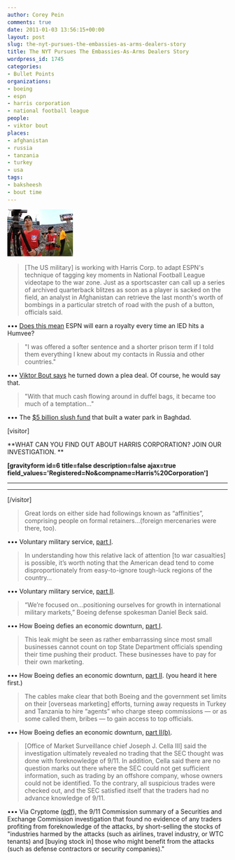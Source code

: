```yaml
---
author: Corey Pein
comments: true
date: 2011-01-03 13:56:15+00:00
layout: post
slug: the-nyt-pursues-the-embassies-as-arms-dealers-story
title: The NYT Pursues The Embassies-As-Arms Dealers Story 
wordpress_id: 1745
categories:
- Bullet Points
organizations:
- boeing
- espn
- harris corporation
- national football league
people:
- viktor bout
places:
- afghanistan
- russia
- tanzania
- turkey
- usa
tags:
- baksheesh
- bout time
---
```


[![](/images/2011/01/NFL-national-guard-football-150x107.jpg)](/images/2011/01/NFL-national-guard-football.jpg)


> [The US military] is working with Harris Corp. to adapt ESPN's technique of tagging key moments in National Football League videotape to the war zone. Just as a sportscaster can call up a series of archived quarterback blitzes as soon as a player is sacked on the field, an analyst in Afghanistan can retrieve the last month's worth of bombings in a particular stretch of road with the push of a button, officials said.


••• [Does this mean](http://www.washingtonpost.com/wp-dyn/content/article/2011/01/01/AR2011010102690_2.html) ESPN will earn a royalty every time an IED hits a Humvee?


> "I was offered a softer sentence and a shorter prison term if I told them everything I knew about my contacts in Russia and other countries."


••• [Viktor Bout says](http://www.google.com/hostednews/afp/article/ALeqM5jTomcptpoq_q_hbwWTAFhUnftPNQ?docId=CNG.d0742101cf6091a508d93992474e7181.51) he turned down a plea deal. Of course, he would say that.


> "With that much cash flowing around in duffel bags, it became too much of a temptation…"


••• The [$5 billion slush fund](http://www.washingtonpost.com/wp-dyn/content/article/2011/01/02/AR2011010202491.html) that built a water park in Baghdad.

<!-- more -->[visitor]


**WHAT CAN YOU FIND OUT ABOUT HARRIS CORPORATION?
JOIN OUR INVESTIGATION. **





**[gravityform id=6 title=false description=false ajax=true field_values='Registered=No&compname=Harris%20Corporation']**


** **

** **

[/visitor]


> Great lords on either side had followings known as “affinities”, comprising people on formal retainers…(foreign mercenaries were there, too).


••• Voluntary military service, [part I](http://www.economist.com/node/17722650).


> In understanding how this relative lack of attention [to war casualties] is possible, it’s worth noting that the American dead tend to come disproportionately from easy-to-ignore tough-luck regions of the country…


••• Voluntary military service, [part II](http://www.tomdispatch.com/blog/175328/tomgram:_engelhardt,_epitaph_from_the_imperial_graveyard/).


> “We’re focused on…positioning ourselves for growth in international military markets,” Boeing defense spokesman Daniel Beck said.


••• How Boeing defies an economic downturn, [part I](http://www.thenewstribune.com/2011/01/02/1485735/as-defense-makes-cuts-area-contractors.html).


> This leak might be seen as rather embarrassing since most small businesses cannot count on top State Department officials spending their time pushing their product. These businesses have to pay for their own marketing.


••• How Boeing defies an economic downturn, [part II](http://www.cepr.net/index.php/blogs/beat-the-press/when-obamabush-work-to-increase-boeings-profits-the-nyt-tells-us-they-are-concerned-about-jobs). (you heard it here first.)


> The cables make clear that both Boeing and the government set limits on their [overseas marketing] efforts, turning away requests in Turkey and Tanzania to hire “agents” who charge steep commissions — or as some called them, bribes — to gain access to top officials.


••• How Boeing defies an economic downturn, [part II(b)](http://www.nytimes.com/2011/01/03/business/03wikileaks-boeing.html).


> [Office of Market Surveillance chief Joseph J. Cella III] said the investigation ultimately revealed no trading that the SEC thought was done with foreknowledge of 9/11. In addition, Cella said there are no question marks out there where the SEC could not get sufficient information, such as trading by an offshore company, whose owners could not be identified. To the contrary, all suspicious trades were checked out, and the SEC satisfied itself that the traders had no advance knowledge of 9/11.


••• Via Cryptome ([pdf]( http://cryptome.org/nara/sec/sec-03-0916.pdf)), the 9/11 Commission summary of a Securities and Exchange Commission investigation that found no evidence of any traders profiting from foreknowledge of the attacks, by short-selling the stocks of "industries harmed by the attacks (such as airlines, travel industry, or WTC tenants) and [buying stock in] those who might benefit from the attacks (such as defense contractors or security companies)."
